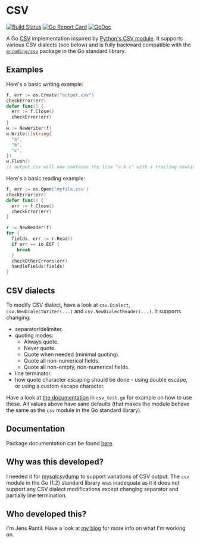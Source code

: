 CSV
===
[![Build Status](https://secure.travis-ci.org/JensRantil/go-csv.png?branch=master)](http://travis-ci.org/JensRantil/go-csv) [![Go Report Card](https://goreportcard.com/badge/github.com/JensRantil/go-csv)](https://goreportcard.com/report/github.com/JensRantil/go-csv) [![GoDoc](https://godoc.org/github.com/JensRantil/go-csv?status.svg)](https://godoc.org/github.com/JensRantil/go-csv)

A Go [CSV](https://en.wikipedia.org/wiki/Comma-separated_values) implementation
inspired by [Python's CSV module](https://docs.python.org/2/library/csv.html).
It supports various CSV dialects (see below) and is fully backward compatible
with the [`encoding/csv`](http://golang.org/pkg/encoding/csv/) package in the
Go standard library.

Examples
--------

Here's a basic writing example:

```go
f, err := os.Create("output.csv")
checkError(err)
defer func() {
  err := f.Close()
  checkError(err)
}
w := NewWriter(f)
w.Write([]string{
  "a",
  "b",
  "c",
})
w.Flush()
// output.csv will now contains the line "a b c" with a trailing newline.
```

Here's a basic reading example:

```go
f, err := os.Open('myfile.csv')
checkError(err)
defer func() {
  err := f.Close()
  checkError(err)
}

r := NewReader(f)
for {
  fields, err := r.Read()
  if err == io.EOF {
    break
  }
  checkOtherErrors(err)
  handleFields(fields)
}
```

CSV dialects
------------
To modify CSV dialect, have a look at `csv.Dialect`,
`csv.NewDialectWriter(...)` and `csv.NewDialectReader(...)`. It supports
changing:

* separator/delimiter.
* quoting modes:
  * Always quote.
  * Never quote.
  * Quote when needed (minimal quoting).
  * Quote all non-numerical fields.
  * Quote all non-empty, non-numerical fields.
* line terminator.
* how quote character escaping should be done - using double escape, or using a
  custom escape character.

Have a look at [the
documentation](http://godoc.org/github.com/JensRantil/go-csv) in `csv_test.go`
for example on how to use these. All values above have sane defaults (that
makes the module behave the same as the `csv` module in the Go standard library).

Documentation
-------------
Package documentation can be found
[here](http://godoc.org/github.com/JensRantil/go-csv).

Why was this developed?
-----------------------
I needed it for [mysqlcsvdump](https://github.com/JensRantil/mysqlcsvdump) to
support variations of CSV output. The `csv` module in the Go (1.2) standard
library was inadequate as it it does not support any CSV dialect modifications
except changing separator and partially line termination.

Who developed this?
-------------------
I'm Jens Rantil. Have a look at [my blog](http://jensrantil.github.io) for
more info on what I'm working on.
